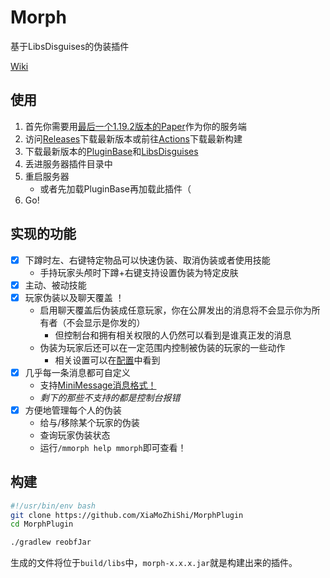 # Morph
基于LibsDisguises的伪装插件

[Wiki](https://github.com/XiaMoZhiShi/MorphPlugin/wiki)

## 使用
<!-- 1. 首先你需要用[最新版本的Paper](https://papermc.io/downloads)作为你的服务端 -->
1. 首先你需要用[最后一个1.19.2版本的Paper](https://api.papermc.io/v2/projects/paper/versions/1.19.2/builds/307/downloads/paper-1.19.2-307.jar)作为你的服务端
2. 访问[Releases](https://github.com/XiaMoZhiShi/MorphPlugin/releases/latest)下载最新版本或前往[Actions](https://github.com/XiaMoZhiShi/MorphPlugin/actions/workflows/build.yml?query=branch%3Amaster+is%3Acompleted)下载最新构建
3. 下载最新版本的[PluginBase](https://github.com/XiaMoZhiShi/PluginBase/releases/latest)和[LibsDisguises](https://www.spigotmc.org/resources/libs-disguises-free.81/)
4. 丢进服务器插件目录中
5. 重启服务器
    * 或者先加载PluginBase再加载此插件（
6. Go!

## 实现的功能
- [x] 下蹲时左、右键特定物品可以快速伪装、取消伪装或者使用技能
    - 手持玩家头颅时下蹲+右键支持设置伪装为特定皮肤
- [x] 主动、被动技能
- [x] 玩家伪装以及聊天覆盖 ！
    - 启用聊天覆盖后伪装成任意玩家，你在公屏发出的消息将不会显示你为所有者（不会显示是你发的）
        - 但控制台和拥有相关权限的人仍然可以看到是谁真正发的消息
    - 伪装为玩家后还可以在一定范围内控制被伪装的玩家的一些动作
        - 相关设置可以在[配置](./src/main/resources/config.yml#L42)中看到
- [x] 几乎每一条消息都可自定义
    - 支持[MiniMessage消息格式！](https://docs.adventure.kyori.net/minimessage/index.html)
    - *剩下的那些不支持的都是控制台报错*
- [x] 方便地管理每个人的伪装
    - 给与/移除某个玩家的伪装
    - 查询玩家伪装状态
    - 运行`/mmorph help mmorph`即可查看！

## 构建
```bash
#!/usr/bin/env bash
git clone https://github.com/XiaMoZhiShi/MorphPlugin
cd MorphPlugin

./gradlew reobfJar
```

生成的文件将位于`build/libs`中，`morph-x.x.x.jar`就是构建出来的插件。